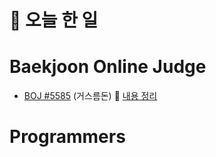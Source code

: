 # :thought_balloon: __오늘 한 일__

# __Baekjoon Online Judge__
* [BOJ #5585](https://www.acmicpc.net/problem/5585) (거스름돈)
:link: [내용 정리](https://github.com/seungrokoh/Beakjoon_OnlineJudge/tree/master/%235585/README.md)
# __Programmers__
